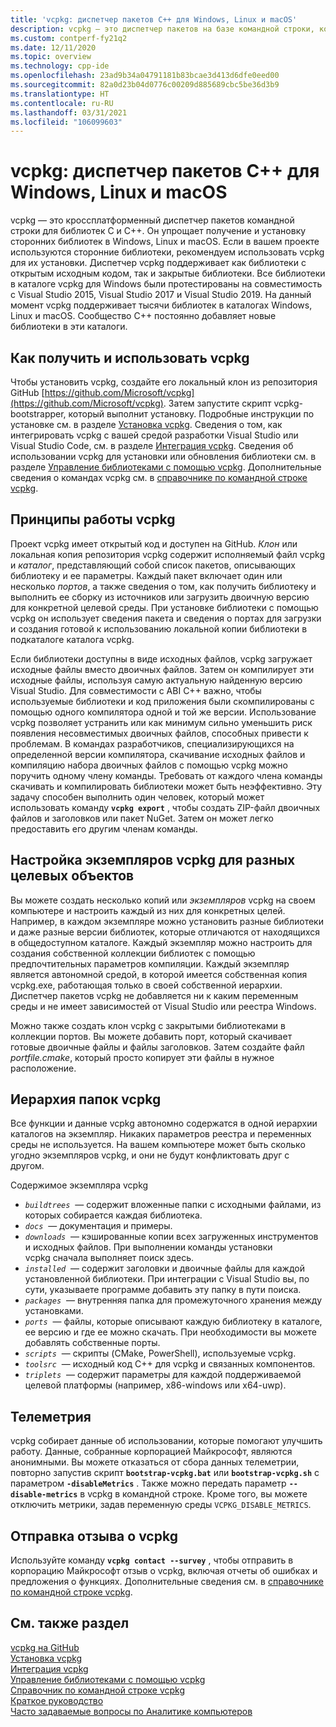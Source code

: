 ```yaml
---
title: 'vcpkg: диспетчер пакетов C++ для Windows, Linux и macOS'
description: vcpkg — это диспетчер пакетов на базе командной строки, который существенно упрощает получение и установку библиотек C++ с открытым кодом в Windows, Linux и macOS.
ms.custom: contperf-fy21q2
ms.date: 12/11/2020
ms.topic: overview
ms.technology: cpp-ide
ms.openlocfilehash: 23ad9b34a04791181b83bcae3d413d6dfe0eed00
ms.sourcegitcommit: 82a0d23b04d0776c00209d885689cbc5be36d3b9
ms.translationtype: HT
ms.contentlocale: ru-RU
ms.lasthandoff: 03/31/2021
ms.locfileid: "106099603"
---
```

# <a name="vcpkg-a-c-package-manager-for-windows-linux-and-macos"></a>vcpkg: диспетчер пакетов C++ для Windows, Linux и macOS

vcpkg — это кроссплатформенный диспетчер пакетов командной строки для библиотек C и C++. Он упрощает получение и установку сторонних библиотек в Windows, Linux и macOS. Если в вашем проекте используются сторонние библиотеки, рекомендуем использовать vcpkg для их установки. Диспетчер vcpkg поддерживает как библиотеки с открытым исходным кодом, так и закрытые библиотеки. Все библиотеки в каталоге vcpkg для Windows были протестированы на совместимость с Visual Studio 2015, Visual Studio 2017 и Visual Studio 2019. На данный момент vcpkg поддерживает тысячи библиотек в каталогах Windows, Linux и macOS. Сообщество C++ постоянно добавляет новые библиотеки в эти каталоги.

## <a name="how-to-get-and-use-vcpkg"></a>Как получить и использовать vcpkg

Чтобы установить vcpkg, создайте его локальный клон из репозитория GitHub [https://github.com/Microsoft/vcpkg](https://github.com/Microsoft/vcpkg). Затем запустите скрипт vcpkg-bootstrapper, который выполнит установку. Подробные инструкции по установке см. в разделе [Установка vcpkg](install-vcpkg.md). Сведения о том, как интегрировать vcpkg с вашей средой разработки Visual Studio или Visual Studio Code, см. в разделе [Интеграция vcpkg](integrate-vcpkg.md). Сведения об использовании vcpkg для установки или обновления библиотеки см. в разделе [Управление библиотеками с помощью vcpkg](manage-libraries-with-vcpkg.md). Дополнительные сведения о командах vcpkg см. в [справочнике по командной строке vcpkg](vcpkg-command-line-reference.md).

## <a name="how-vcpkg-works"></a>Принципы работы vcpkg

Проект vcpkg имеет открытый код и доступен на GitHub. *Клон* или локальная копия репозитория vcpkg содержит исполняемый файл vcpkg и *каталог*, представляющий собой список пакетов, описывающих библиотеку и ее параметры. Каждый пакет включает один или несколько *портов*, а также сведения о том, как получить библиотеку и выполнить ее сборку из источников или загрузить двоичную версию для конкретной целевой среды. При установке библиотеки с помощью vcpkg он использует сведения пакета и сведения о портах для загрузки и создания готовой к использованию локальной копии библиотеки в подкаталоге каталога vcpkg.

Если библиотеки доступны в виде исходных файлов, vcpkg загружает исходные файлы вместо двоичных файлов. Затем он компилирует эти исходные файлы, используя самую актуальную найденную версию Visual Studio. Для совместимости с ABI C++ важно, чтобы используемые библиотеки и код приложения были скомпилированы с помощью одного компилятора одной и той же версии. Использование vcpkg позволяет устранить или как минимум сильно уменьшить риск появления несовместимых двоичных файлов, способных привести к проблемам. В командах разработчиков, специализирующихся на определенной версии компилятора, скачивание исходных файлов и компиляцию набора двоичных файлов с помощью vcpkg можно поручить одному члену команды. Требовать от каждого члена команды скачивать и компилировать библиотеки может быть неэффективно. Эту задачу способен выполнить один человек, который может использовать команду **`vcpkg export`** , чтобы создать ZIP-файл двоичных файлов и заголовков или пакет NuGet. Затем он может легко предоставить его другим членам команды.

## <a name="customize-vcpkg-instances-for-different-targets"></a>Настройка экземпляров vcpkg для разных целевых объектов

Вы можете создать несколько копий или *экземпляров* vcpkg на своем компьютере и настроить каждый из них для конкретных целей. Например, в каждом экземпляре можно установить разные библиотеки и даже разные версии библиотек, которые отличаются от находящихся в общедоступном каталоге. Каждый экземпляр можно настроить для создания собственной коллекции библиотек с помощью предпочтительных параметров компиляции. Каждый экземпляр является автономной средой, в которой имеется собственная копия vcpkg.exe, работающая только в своей собственной иерархии. Диспетчер пакетов vcpkg не добавляется ни к каким переменным среды и не имеет зависимостей от Visual Studio или реестра Windows.

Можно также создать клон vcpkg с закрытыми библиотеками в коллекции портов. Вы можете добавить порт, который скачивает готовые двоичные файлы и файлы заголовков. Затем создайте файл *portfile.cmake*, который просто копирует эти файлы в нужное расположение.

## <a name="the-vcpkg-folder-hierarchy"></a>Иерархия папок vcpkg

Все функции и данные vcpkg автономно содержатся в одной иерархии каталогов на экземпляр. Никаких параметров реестра и переменных среды не используется. На вашем компьютере может быть сколько угодно экземпляров vcpkg, и они не будут конфликтовать друг с другом.

Содержимое экземпляра vcpkg

- *`buildtrees`*  — содержит вложенные папки с исходными файлами, из которых собирается каждая библиотека.
- *`docs`*  — документация и примеры.
- *`downloads`*  — кэшированные копии всех загруженных инструментов и исходных файлов. При выполнении команды установки vcpkg сначала выполняет поиск здесь.
- *`installed`*  — содержит заголовки и двоичные файлы для каждой установленной библиотеки. При интеграции с Visual Studio вы, по сути, указываете программе добавить эту папку в пути поиска.
- *`packages`*  — внутренняя папка для промежуточного хранения между установками.
- *`ports`*  — файлы, которые описывают каждую библиотеку в каталоге, ее версию и где ее можно скачать. При необходимости вы можете добавлять собственные порты.
- *`scripts`*  — скрипты (CMake, PowerShell), используемые vcpkg.
- *`toolsrc`*  — исходный код C++ для vcpkg и связанных компонентов.
- *`triplets`*  — содержит параметры для каждой поддерживаемой целевой платформы (например, x86-windows или x64-uwp).

## <a name="telemetry"></a>Телеметрия

vcpkg собирает данные об использовании, которые помогают улучшить работу. Данные, собранные корпорацией Майкрософт, являются анонимными. Вы можете отказаться от сбора данных телеметрии, повторно запустив скрипт **`bootstrap-vcpkg.bat`** или **`bootstrap-vcpkg.sh`** с параметром **`-disableMetrics`** . Также можно передать параметр **`--disable-metrics`** в vcpkg в командной строке. Кроме того, вы можете отключить метрики, задав переменную среды `VCPKG_DISABLE_METRICS`.

## <a name="send-feedback-about-vcpkg"></a>Отправка отзыва о vcpkg

Используйте команду **`vcpkg contact --survey`** , чтобы отправить в корпорацию Майкрософт отзыв о vcpkg, включая отчеты об ошибках и предложения о функциях. Дополнительные сведения см. в [справочнике по командной строке vcpkg](vcpkg-command-line-reference.md).

## <a name="see-also"></a>См. также раздел

[vcpkg на GitHub](https://github.com/Microsoft/vcpkg)\
[Установка vcpkg](install-vcpkg.md)\
[Интеграция vcpkg](integrate-vcpkg.md)\
[Управление библиотеками с помощью vcpkg](manage-libraries-with-vcpkg.md)\
[Справочник по командной строке vcpkg](vcpkg-command-line-reference.md)\
[Краткое руководство](https://github.com/microsoft/vcpkg/blob/master/docs/README.md)\
[Часто задаваемые вопросы по Аналитике компьютеров](https://github.com/microsoft/vcpkg/blob/master/docs/about/faq.md)
